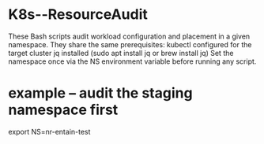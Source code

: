 # K8s--ResourceAudit
These Bash scripts audit workload configuration and placement in a given namespace.  They share the same prerequisites:  kubectl configured for the target cluster  jq installed (sudo apt install jq or brew install jq)  Set the namespace once via the NS environment variable before running any script.  
# example – audit the staging namespace first
export NS=nr-entain-test
